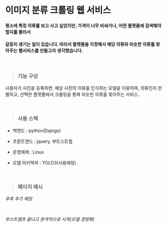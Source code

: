 # 이미지 분류 크롤링 웹 서비스    

#### 평소에 특정 의류를 보고 사고 싶었지만, 가격이 너무 비싸거나, 어떤 플랫폼에 검색해야 할지를 몰라서   
#### 갈등이 생기는 일이 있습니다. 따라서 플랫폼을 지정해서 해당 의류와 비슷한 의류를 찾아주는 웹서비스를 만들고자 생각했습니다.   


<br>

>### 기능 구상   

사용자가 사진을 등록하면, 해당 사진의 의류를 인식하는 모델을 이용하여, 의류인지 판별하고, 
선택한 플랫폼에서 크롤링을 통해 비슷한 의류를 찾아주는 서비스.

<br>

>### 사용 스택   

- 백엔드 : python(Dajngo)   

- 프론트엔드 : jquery, 부트스트랩   

- 운영체제 : Linux    

- 모델 아키텍쳐 : YOLO3(사용예정)   


<br>

>### 페이지 예시   

*추후 추가 예정*   


<br>


*부스트캠프 끝나고 본격적으로 시작(모델 경량화)*


